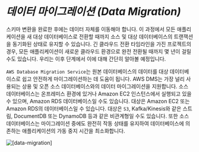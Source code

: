 # ***데이터 마이그레이션 (Data Migration)***

스키마 변환을 완료한 후에는 데이터 자체를 이동해야 합니다. 이 과정에서 모든 애플리케이션을 새 대상 데이터베이스로 전환할 때까지 소스 및 대상 데이터베이스의 트랜잭션을 동기화된 상태로 유지할 수 있습니다. 긴 클라우드 전환 타임라인을 가진 프로젝트의 경우, 모든 애플리케이션이 새로운 클라우드 환경으로 완전 전환될 때까지 몇 년이 걸릴 수도 있습니다. 우리는 이후 단계에서 이에 대해 간단히 알아볼 예정입니다.

```AWS Database Migration Service```는 원본 데이터베이스의 데이터를 대상 데이터베이스로 쉽고 안전하게 마이그레이션하는 데 도움이 됩니다. AWS DMS는 가장 널리 사용되는 상용 및 오픈 소스 데이터베이스와의 데이터 마이그레이션을 지원합니다. 소스 데이터베이스는 온프레미스 환경에 있거나 Amazon EC2 인스턴스에서 실행되고 있을 수 있으며, Amazon RDS 데이터베이스일 수도 있습니다. 대상은 Amazon EC2 또는 Amazon RDS의 데이터베이스일 수 있습니다. 대상은 ```S3```, Kafka/Kinesis와 같은 스트림, DocumentDB 또는 DynamoDB 등과 같은 비관계형일 수도 있습니다. 또한 소스 데이터베이스는 마이그레이션 중에도 완전히 작동 상태를 유지하여 데이터베이스에 의존하는 애플리케이션의 가동 중지 시간을 최소화합니다.

![[data-migration]](../images/intro02.png)
